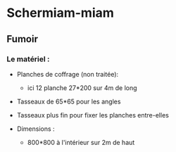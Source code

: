 # Schermiam-miam
## Fumoir
### Le matériel :

* Planches de coffrage (non traitée):
	* ici 12 planche 27*200 sur 4m de long

* Tasseaux de 65*65 pour les angles
* Tasseaux plus fin pour fixer les planches entre-elles

* Dimensions :
	* 800*800 à l'intérieur sur 2m de haut
